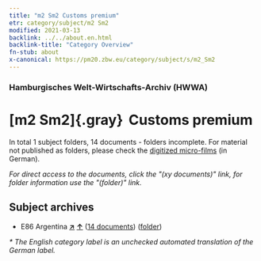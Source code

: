 ```yaml
---
title: "m2 Sm2 Customs premium"
etr: category/subject/m2 Sm2
modified: 2021-03-13
backlink: ../../about.en.html
backlink-title: "Category Overview"
fn-stub: about
x-canonical: https://pm20.zbw.eu/category/subject/s/m2_Sm2
---
```


### Hamburgisches Welt-Wirtschafts-Archiv (HWWA)
# [m2 Sm2]{.gray}&#8201; Customs premium&#160; 





In total 1 subject folders, 14 documents - folders incomplete.
For material not published as folders, please check the [digitized micro-films](/film/h1_sh.de.html) (in German).

_For direct access to the documents, click the "(xy documents)" link, for folder information use the "(folder)" link._

## Subject archives


- E86 Argentina [**&nearr;**](../../../geo/i/141692/about.en.html "Argentina (all folders)") [**&uarr;**](../../../geo/about.en.html#E86 "Country category system") (<a href="https://pm20.zbw.eu/dfgview/sh/141692,144855" title="about: Argentina : Customs premium" target="_blank">14 documents</a>) ([folder](../../../../folder/sh/1416xx/141692/1448xx/144855/about.en.html))


_* The English category label is an unchecked automated translation of the German label._

